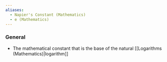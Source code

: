 ```yaml
---
aliases:
  - Napier's Constant (Mathematics)
  - e (Mathematics)
---
```

### General
- The mathematical constant that is the base of the natural [[Logarithms (Mathematics)|logarithm]]